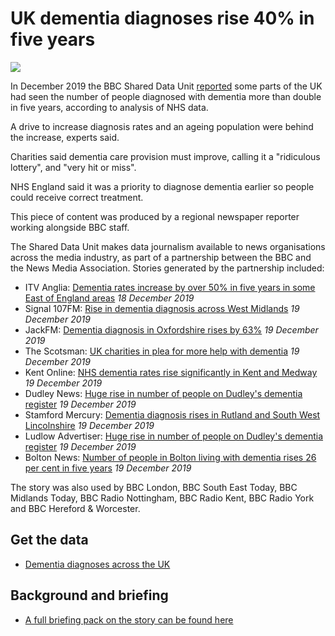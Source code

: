 # UK dementia diagnoses rise 40% in five years

![](https://ichef.bbci.co.uk/news/660/cpsprodpb/B70C/production/_110006864_c3464dba-23c6-4a67-b02c-f9d81408cebe.jpg)

In December 2019 the BBC Shared Data Unit [reported](https://www.bbc.co.uk/news/health-50394258) some parts of the UK had seen the number of people diagnosed with dementia more than double in five years, according to analysis of NHS data.

A drive to increase diagnosis rates and an ageing population were behind the increase, experts said.

Charities said dementia care provision must improve, calling it a "ridiculous lottery", and "very hit or miss".

NHS England said it was a priority to diagnose dementia earlier so people could receive correct treatment.

This piece of content was produced by a regional newspaper reporter working alongside BBC staff.

The Shared Data Unit makes data journalism available to news organisations across the media industry, as part of a partnership between the BBC and the News Media Association. Stories generated by the partnership included:

* ITV Anglia: [Dementia rates increase by over 50% in five years in some East of England areas](https://www.itv.com/news/anglia/2019-12-18/dementia-rates-increase-by-over-50-in-five-years-in-some-east-of-england-areas/) *18 December 2019*
* Signal 107FM: [Rise in dementia diagnosis across West Midlands](https://www.signal107.co.uk/news/local/rise-in-dementia-diagnosis-across-west-midlands/) *19 December 2019*
* JackFM: [Dementia diagnosis in Oxfordshire rises by 63%](https://www.jackfm.co.uk/news/oxfordshire-news/dementia-diagnosis-in-oxfordshire-rises-by-63/) *19 December 2019*
* The Scotsman: [UK charities in plea for more help with dementia](https://www.scotsman.com/health/uk-charities-in-plea-for-more-help-with-dementia-1-5064516) *19 December 2019*
* Kent Online: [NHS dementia rates rise significantly in Kent and Medway](https://www.kentonline.co.uk/kent/news/dementia-rates-rocket-by-71-in-kent-218755/) *19 December 2019*
* Dudley News: [Huge rise in number of people on Dudley's dementia register](https://www.dudleynews.co.uk/news/blackcountry/18107599.huge-rise-number-people-dudleys-dementia-register/) *19 December 2019*
* Stamford Mercury: [Dementia diagnosis rises in Rutland and South West Lincolnshire](https://www.stamfordmercury.co.uk/news/dementia-diagnosis-rises-significantly-9094065/) *19 December 2019*
* Ludlow Advertiser: [Huge rise in number of people on Dudley's dementia register](https://www.ludlowadvertiser.co.uk/news/regional/18107597.huge-rise-number-people-dudleys-dementia-register/) *19 December 2019*
* Bolton News: [Number of people in Bolton living with dementia rises 26 per cent in five years](https://www.theboltonnews.co.uk/news/18110354.number-people-bolton-living-dementia-rises-26-per-cent-five-years/) *19 December 2019*

The story was also used by BBC London, BBC South East Today, BBC Midlands Today, BBC Radio Nottingham, BBC Radio Kent, BBC Radio York and BBC Hereford & Worcester.

## Get the data 

* [Dementia diagnoses across the UK](https://docs.google.com/spreadsheets/d/1d7ytxfBlHucWl_gWrc2bpyCpxvWJpX95/edit#gid=1232435142)

## Background and briefing

* [A full briefing pack on the story can be found here](https://docs.google.com/document/d/1ui5Z_akHjN_S3jHaH92a2ZQ1dW8jGW8A2J626a426B4/edit)

